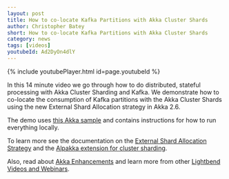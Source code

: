```yaml
---
layout: post
title: How to co-locate Kafka Partitions with Akka Cluster Shards 
author: Christopher Batey
short: How to co-locate Kafka Partitions with Akka Cluster Shards 
category: news
tags: [videos]
youtubeId: Ad2DyOn4dlY
---
```


{% include youtubePlayer.html id=page.youtubeId %}

In this 14 minute video we go through how to do distributed, stateful processing with Akka Cluster Sharding and Kafka. We
demonstrate how to co-locate the consumption of Kafka partitions with the Akka Cluster Shards using the new External
Shard Allocation strategy in Akka 2.6.

The demo uses [this Akka sample](https://github.com/akka/akka-samples/tree/2.6/akka-sample-kafka-to-sharding-scala) and  contains instructions for how to run everything locally.

To learn more see the documentation on the [External Shard Allocation
Strategy](https://doc.akka.io/docs/akka/current/typed/cluster-sharding.html#external-shard-allocation) and the [Alpakka
extension for cluster sharding](https://doc.akka.io/docs/alpakka-kafka/snapshot/cluster-sharding.html).

Also, read about [Akka Enhancements](https://doc.akka.io/docs/akka-enhancements) and learn more from other [Lightbend Videos and Webinars](https://www.lightbend.com/videos-and-webinars).
